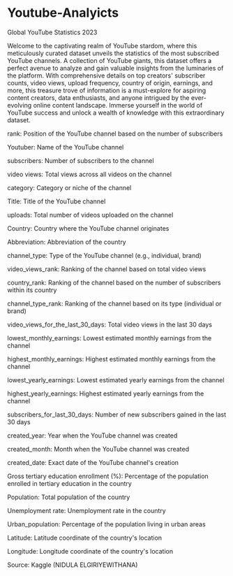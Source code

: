 # Youtube-Analyicts

Global YouTube Statistics 2023

Welcome to the captivating realm of YouTube stardom, where this meticulously curated dataset unveils the statistics of the most subscribed YouTube channels. 
A collection of YouTube giants, this dataset offers a perfect avenue to analyze and gain valuable insights from the luminaries of the platform. 
With comprehensive details on top creators' subscriber counts, video views, upload frequency, country of origin, earnings, and more, this treasure trove of
information is a must-explore for aspiring content creators, data enthusiasts, and anyone intrigued by the ever-evolving online content landscape. 
Immerse yourself in the world of YouTube success and unlock a wealth of knowledge with this extraordinary dataset.

rank: Position of the YouTube channel based on the number of subscribers

Youtuber: Name of the YouTube channel

subscribers: Number of subscribers to the channel

video views: Total views across all videos on the channel

category: Category or niche of the channel

Title: Title of the YouTube channel

uploads: Total number of videos uploaded on the channel

Country: Country where the YouTube channel originates

Abbreviation: Abbreviation of the country

channel_type: Type of the YouTube channel (e.g., individual, brand)

video_views_rank: Ranking of the channel based on total video views

country_rank: Ranking of the channel based on the number of subscribers within its country

channel_type_rank: Ranking of the channel based on its type (individual or brand)

video_views_for_the_last_30_days: Total video views in the last 30 days

lowest_monthly_earnings: Lowest estimated monthly earnings from the channel

highest_monthly_earnings: Highest estimated monthly earnings from the channel

lowest_yearly_earnings: Lowest estimated yearly earnings from the channel

highest_yearly_earnings: Highest estimated yearly earnings from the channel

subscribers_for_last_30_days: Number of new subscribers gained in the last 30 days

created_year: Year when the YouTube channel was created

created_month: Month when the YouTube channel was created

created_date: Exact date of the YouTube channel's creation

Gross tertiary education enrollment (%): Percentage of the population enrolled in tertiary education in the country

Population: Total population of the country

Unemployment rate: Unemployment rate in the country

Urban_population: Percentage of the population living in urban areas

Latitude: Latitude coordinate of the country's location

Longitude: Longitude coordinate of the country's location

Source: Kaggle (NIDULA ELGIRIYEWITHANA)
